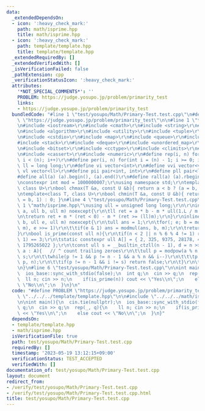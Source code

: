 ```yaml
---
data:
  _extendedDependsOn:
  - icon: ':heavy_check_mark:'
    path: math/isprime.hpp
    title: math/isprime.hpp
  - icon: ':heavy_check_mark:'
    path: template/template.hpp
    title: template/template.hpp
  _extendedRequiredBy: []
  _extendedVerifiedWith: []
  _isVerificationFailed: false
  _pathExtension: cpp
  _verificationStatusIcon: ':heavy_check_mark:'
  attributes:
    '*NOT_SPECIAL_COMMENTS*': ''
    PROBLEM: https://judge.yosupo.jp/problem/primarity_test
    links:
    - https://judge.yosupo.jp/problem/primarity_test
  bundledCode: "#line 1 \"test/yosupo/Math/Primary-Test.test.cpp\"\n#define PROBLEM\
    \ \"https://judge.yosupo.jp/problem/primarity_test\"\n\n#line 1 \"template/template.hpp\"\
    \n#include <iostream>\r\n#include <cmath>\r\n#include <string>\r\n#include <vector>\r\
    \n#include <algorithm>\r\n#include <utility>\r\n#include <tuple>\r\n#include <cstdint>\r\
    \n#include <cstdio>\r\n#include <map>\r\n#include <queue>\r\n#include <set>\r\n\
    #include <stack>\r\n#include <deque>\r\n#include <unordered_map>\r\n#include <unordered_set>\r\
    \n#include <bitset>\r\n#include <cctype>\r\n#include <climits>\r\n#include <functional>\r\
    \n#include <cassert>\r\n#include <numeric>\r\n#define rep(i, n) for(int i = 0;\
    \ i < (n); i++)\r\n#define per(i, n) for(int i = (n) - 1; i >= 0; i--)\r\nusing\
    \ ll = long long;\r\n#define vi vector<int>\r\n#define vvi vector<vi>\r\n#define\
    \ vl vector<ll>\r\n#define pii pair<int, int>\r\n#define pll pair<ll, ll>\r\n\
    #define all(a) (a).begin(), (a).end()\r\n#define rall(a) (a).rbegin(), (a).rend()\r\
    \nconstexpr int mod = 1000000007;\r\nusing namespace std;\r\ntemplate<class T,\
    \ class U>\r\nbool chmax(T &a, const U &b){ return a < b ? (a = b, 1) : 0; }\r\
    \ntemplate<class T, class U>\r\nbool chmin(T &a, const U &b){ return a > b ? (a\
    \ = b, 1) : 0; }\n#line 4 \"test/yosupo/Math/Primary-Test.test.cpp\"\n\n#line\
    \ 1 \"math/isprime.hpp\"\nusing ull = unsigned long long;\r\n\r\ninline ull modmul(ull\
    \ a, ull b, ull m) noexcept{\r\n\tll ret = a * b - m * ull(1.L / m * a * b);\r\
    \n\treturn ret + m * (ret < 0) - m * (ret >= (ll)m);\r\n}\r\ninline ull modpow(ull\
    \ b, ull e, ull m) noexcept{\r\n\tull ans = 1;\r\n\tfor(; e; b = modmul(b, b,\
    \ m), e >>= 1)\r\n\t\tif(e & 1) ans = modmul(ans, b, m);\r\n\treturn ans;\r\n\
    }\r\nbool is_prime(const ull n){\r\n\tif(n < 2 || n % 6 % 4 != 1) return (n |\
    \ 1) == 3;\r\n\tstatic constexpr ull A[] = { 2, 325, 9375, 28178, 450775, 9780504,\
    \ 1795265022 };\r\n\tconst ull s = __builtin_ctzll(n - 1), d = n >> s;\r\n\tfor(ull\
    \ a : A){   // ^ count trailing zeroes\r\n\t\tull p = modpow(a % n, d, n), i =\
    \ s;\r\n\t\twhile(p != 1 && p != n - 1 && a % n && i--)\r\n\t\t\tp = modmul(p,\
    \ p, n);\r\n\t\tif(p != n - 1 && i != s) return false;\r\n\t}\r\n\treturn true;\r\
    \n}\n#line 6 \"test/yosupo/Math/Primary-Test.test.cpp\"\n\nint main(){\n  cin.tie(nullptr);\n\
    \  ios_base::sync_with_stdio(false);\n  int q;\n  cin >> q;\n  rep(_, q){\n  \
    \  ll n; cin >> n;\n    if(is_prime(n)) cout << \"Yes\\n\";\n    else cout <<\
    \ \"No\\n\";\n  }\n}\n"
  code: "#define PROBLEM \"https://judge.yosupo.jp/problem/primarity_test\"\n\n#include\
    \ \"../../../template/template.hpp\"\n\n#include \"../../../math/isprime.hpp\"\
    \n\nint main(){\n  cin.tie(nullptr);\n  ios_base::sync_with_stdio(false);\n  int\
    \ q;\n  cin >> q;\n  rep(_, q){\n    ll n; cin >> n;\n    if(is_prime(n)) cout\
    \ << \"Yes\\n\";\n    else cout << \"No\\n\";\n  }\n}"
  dependsOn:
  - template/template.hpp
  - math/isprime.hpp
  isVerificationFile: true
  path: test/yosupo/Math/Primary-Test.test.cpp
  requiredBy: []
  timestamp: '2023-05-19 13:12:15+09:00'
  verificationStatus: TEST_ACCEPTED
  verifiedWith: []
documentation_of: test/yosupo/Math/Primary-Test.test.cpp
layout: document
redirect_from:
- /verify/test/yosupo/Math/Primary-Test.test.cpp
- /verify/test/yosupo/Math/Primary-Test.test.cpp.html
title: test/yosupo/Math/Primary-Test.test.cpp
---
```

